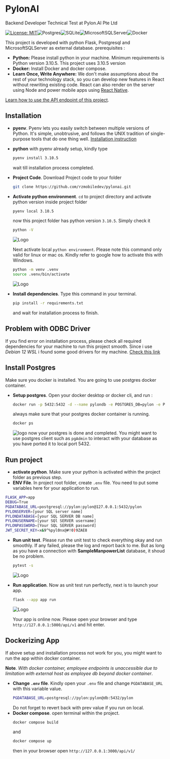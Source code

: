 
# PylonAI 

Backend Developer Technical Test at Pylon.AI Pte Ltd

[![License: MIT](https://img.shields.io/badge/License-MIT-yellow.svg)](https://opensource.org/licenses/MIT)![Postgres](https://img.shields.io/badge/postgres-%23316192.svg?style=for-the-badge&logo=postgresql&logoColor=white)![SQLite](https://img.shields.io/badge/sqlite-%2307405e.svg?style=for-the-badge&logo=sqlite&logoColor=white)![MicrosoftSQLServer](https://img.shields.io/badge/Microsoft%20SQL%20Server-CC2927?style=for-the-badge&logo=microsoft%20sql%20server&logoColor=white)![Docker](https://img.shields.io/badge/docker-%230db7ed.svg?style=for-the-badge&logo=docker&logoColor=white)  

This project is developed with python Flask, Postgresql and MicrosoftSQLServer as external database. prerequisites :

* **Python:** Please install python in your machine. Minimum requirements is Python version 3.10.5. This project uses 3.10.5 version
* **Docker:** Install Docker and docker compose.
* **Learn Once, Write Anywhere:** We don't make assumptions about the rest of your technology stack, so you can develop new features in React without rewriting existing code. React can also render on the server using Node and power mobile apps using [React Native](https://reactnative.dev/).

[Learn how to use the API endpoint of this project](https://react.dev/learn).

## Installation
* **pyenv**. Pyenv lets you easily switch between multiple versions of Python. It's simple, unobtrusive, and follows the UNIX tradition of single-purpose tools that do one thing well. [Installation instruction](https://github.com/pyenv/pyenv)
* **python** with pyenv already setup, kindly type 
    ```bash
    pyenv install 3.10.5
    ```
    wait till installation process completed.
* **Project Code**. Download Project code to your folder
    ```bash
    git clone https://github.com/rzmobiledev/pylonai.git
    ```
* **Activate python environment**.
    `cd` to project directory and activate python version inside project folder
    ```bash
    pyenv local 3.10.5
    ```
    now this project folder has python version `3.10.5`. Simply check it
    ```bash
    python -V
    ```
    ![Logo](https://i.ibb.co/D8vyBps/python-version.png)

    Next activate local `python environment`. Please note this command only valid for linux or mac os. Kindly refer to google how to activate this with Windows.
    ```bash
    python -m venv .venv
    source .venv/bin/activate
    ```
    ![Logo](https://i.ibb.co/K6ZckQ4/python-activation.png)
* **Install dependencies**. Type this command in your terminal.
    ```bash
    pip install -r requirements.txt
    ```
    and wait for installation process to finish.

## Problem with ODBC Driver
If you find error on installation process, please check all required dependencies for your machine to run this project smooth. Since i use *Debian 12 WSL* i found some good drivers for my machine. [Check this link](https://docs.google.com/document/d/13IYcC1A28eQOiOX70V_85JMni0OvVF0CY_CqXBlkWRE/edit)


## Install Postgres
Make sure you docker is installed. You are going to use postgres docker container.
* **Setup postgres**. Open your docker desktop or docker cli, and run :
    ```bash
    docker run -p 5432:5432 -d --name pylondb -e POSTGRES_DB=pylon -e POSTGRES_USER=pylon -e POSTGRES_PASSWORD=pylon postgres:16.1
    ```
    always make sure that your postgres docker container is running.
    ```bash
    docker ps
    ```
    ![logo](https://i.ibb.co/9pNyGhz/docker-ps.png)
    now your postgres is done and completed. You might want to use postgres client such as `pgAdmin` to interact with your database as you have ported it to local port 5432.

## Run project
* **activate python**. Make sure your python is activated within the project folder as previous step.
* **ENV File**. In project root folder, create `.env` file. You need to put some variables here for your application to run. 
```bash
FLASK_APP=app
DEBUG=True
PGDATABASE_URL=postgresql://pylon:pylon@127.0.0.1:5432/pylon
PYLONSERVER=[your SQL server name]
PYLONDATABASE=[your SQL SERVER DB name]
PYLONUSERNAME=[your SQl SERVER username]
PYLONPASSWORD=[Your SQL SERVER password]
JWT_SECRET_KEY=x&9^%pyl0nx@#!0)9ZAE8
```
* **Run unit test**. Please run the unit test to check everything okay and run smoothly. If any failed, please the log and report back to me. But as long as you have a connection with **SampleManpowerList** database, it shoud be no problem.
    ```bash
    pytest -s
    ```
    ![Logo](https://i.ibb.co/BPWS7Rf/unit-test.png)

* **Run application**. Now as unit test run perfectly, next is to launch your app.
    ```bash
    flask --app app run
    ```
    ![Logo](https://i.ibb.co/LShV64W/flask-run.png)

    Your app is online now.
    Please open your browser and type `http://127.0.0.1:5000/api/v1` and hit enter.


## Dockerizing App
If above setup and installation process not work for you, you might want to run the app within docker container.

**Note**. *With docker container, employee endpoints is unaccessible due to limitation with external host as employee db beyond docker container*.

* **Change `.env` file**. Kindly open your `.env` file and change `PGDATABASE_URL` with this variable value.
    ```bash
    PGDATABASE_URL=postgresql://pylon:pylon@db:5432/pylon
    ```
    Do not forget to revert back with prev value if you run on local.
* **Docker compose**. open terminal within the project.
    ```bash
    docker compose build
    ```
    and
    ```bash
    docker compose up
    ```
    then in your browser open `http://127.0.0.1:3000/api/v1/`